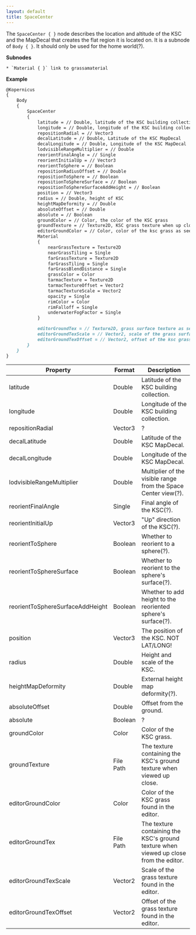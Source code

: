 ```yaml
---
layout: default
title: SpaceCenter
---
```


The `SpaceCenter { }` node describes the location and altitude of the KSC and the MapDecal that creates the flat region it is located on. It is a subnode of `Body { }`. It should only be used for the home world(?).

**Subnodes**
```
* `Material { }` link to grassamaterial
```

**Example**
```md
@Kopernicus
{
    Body
    {
        SpaceCenter
        {
            latitude = // Double, latitude of the KSC building collection
            longitude = // Double, longitude of the KSC building collection
            repositionRadial = // Vector3
            decalLatitude = // Double, Latitude of the KSC MapDecal
            decalLongitude = // Double, Longitude of the KSC MapDecal
            lodvisibleRangeMultiplier = // Double
            reorientFinalAngle = // Single
            reorientInitialUp = // Vector3
            reorientToSphere = // Boolean
            repositionRadiusOffset = // Double
            repositionToSphere = // Boolean
            repositionToSphereSurface = // Boolean
            repositionToSphereSurfaceAddHeight = // Boolean
            position = // Vector3
            radius = // Double, height of KSC
            heightMapDeformity = // Double
            absoluteOffset = // Double
            absolute = // Boolean
            groundColor = // Color, the color of the KSC grass
            groundTexture = // Texture2D, KSC grass texture when up close
            editorGroundColor = // Color, color of the ksc grass as seen from the editor
            Material
            {
                nearGrassTexture = Texture2D
                nearGrassTiling = Single
                farGrassTexture = Texture2D
                farGrassTiling = Single
                farGrassBlendDistance = Single
                grassColor = Color
                tarmacTexture = Texture2D
                tarmacTextureOffset = Vector2
                tarmacTextureScale = Vector2
                opacity = Single
                rimColor = Color
                rimFalloff = Single
                underwaterFogFactor = Single
            }

            editorGroundTex = // Texture2D, grass surface texture as seen from the editor
            editorGroundTexScale = // Vector2, scale of the grass surface texture as seen from inside the editor
            editorGroundTexOffset = // Vector2, offset of the ksc grass surface texture as seen from inside the editor
        }
    }
}
```

|Property|Format|Description|
|--------|------|-----------|
|latitude|Double|Latitude of the KSC building collection.|
|longitude|Double|Longitude of the KSC building collection.|
|repositionRadial|Vector3|?|
|decalLatitude|Double|Latitude of the KSC MapDecal.|
|decalLongitude|Double|Longitude of the KSC MapDecal.|
|lodvisibleRangeMultiplier|Double|Multiplier of the visible range from the Space Center view(?).|
|reorientFinalAngle|Single|Final angle of the KSC(?).|
|reorientInitialUp|Vector3|"Up" direction of the KSC(?).|
|reorientToSphere|Boolean|Whether to reorient to a sphere(?).|
|reorientToSphereSurface|Boolean|Whether to reorient to the sphere's surface(?).|
|reorientToSphereSurfaceAddHeight|Boolean|Whether to add height to the reoriented sphere's surface(?).|
|position|Vector3|The position of the KSC. NOT LAT/LONG!|
|radius|Double|Height and scale of the KSC.|
|heightMapDeformity|Double|External height map deformity(?).|
|absoluteOffset|Double|Offset from the ground.|
|absolute|Boolean|?|
|groundColor|Color|Color of the KSC grass.|
|groundTexture|File Path|The texture containing the KSC's ground texture when viewed up close.|
|editorGroundColor|Color|Color of the KSC grass found in the editor.|
|editorGroundTex|File Path|The texture containing the KSC's ground texture when viewed up close from the editor.|
|editorGroundTexScale|Vector2|Scale of the grass texture found in the editor.|
|editorGroundTexOffset|Vector2|Offset of the grass texture found in the editor.|
